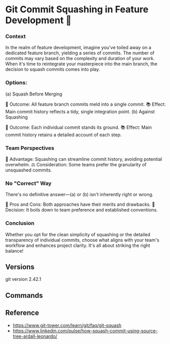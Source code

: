 # Git Commit Squashing in Feature Development 🚀

### Context

In the realm of feature development, imagine you've toiled away on a dedicated feature branch, yielding a series of commits. The number of commits may vary based on the complexity and duration of your work. When it's time to reintegrate your masterpiece into the main branch, the decision to squash commits comes into play.

### Options:

(a) Squash Before Merging

🎯 Outcome: All feature branch commits meld into a single commit.
📚 Effect: Main commit history reflects a tidy, single integration point.
(b) Against Squashing

🚀 Outcome: Each individual commit stands its ground.
📚 Effect: Main commit history retains a detailed account of each step.

### Team Perspectives

🌟 Advantage: Squashing can streamline commit history, avoiding potential overwhelm.
⚖️ Consideration: Some teams prefer the granularity of unsquashed commits.

### No "Correct" Way

There's no definitive answer—(a) or (b) isn't inherently right or wrong.

🤔 Pros and Cons: Both approaches have their merits and drawbacks.
🔄 Decision: It boils down to team preference and established conventions.

### Conclusion

Whether you opt for the clean simplicity of squashing or the detailed transparency of individual commits, choose what aligns with your team's workflow and enhances project clarity. It's all about striking the right balance!

## Versions

git version 2.42.1

## Commands

## Reference

- https://www.git-tower.com/learn/git/faq/git-squash
- https://www.linkedin.com/pulse/how-squash-commit-using-source-tree-ardall-leonardo/
